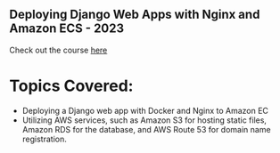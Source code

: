 ## Deploying Django Web Apps with Nginx and Amazon ECS - 2023

Check out the course [here](https://www.udemy.com/course/deploy-a-django-web-app-with-nginx-and-amazon-ecs-2022/)

# Topics Covered:
* Deploying a Django web app with Docker and Nginx to Amazon EC
* Utilizing AWS services, such as Amazon S3 for hosting static files, Amazon RDS for the database, and AWS Route 53 for domain name registration.
